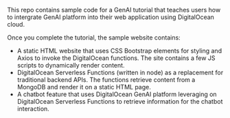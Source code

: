 This repo contains sample code for a GenAI tutorial that teaches users how to intergrate GenAI platform into their web application using DigitalOcean cloud.

Once you complete the tutorial, the sample website contains:

*  A static HTML website that uses CSS Bootstrap elements for styling and Axios to invoke the DigitalOcean functions. The site contains a few JS scripts to dynamically render content.
* DigitalOcean Serverless Functions (written in node) as a replacement for traditional backend APIs. The functions retrieve content from a MongoDB and render it on a static HTML page.
* A chatbot feature that uses DigitalOcean GenAI platform leveraging on DigitalOcean Serverless Functions to retrieve information for the chatbot interaction.

